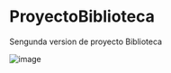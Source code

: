 # ProyectoBiblioteca
Sengunda version de proyecto Biblioteca

![image](https://github.com/Mario124244/ProyectoBiblioteca/assets/160434078/734737ed-2076-4baf-bc61-4201e62a04d3)

